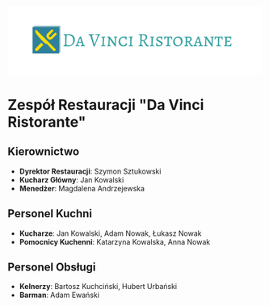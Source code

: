 ![logo](img/logo.png)
# Zespół Restauracji "Da Vinci Ristorante"

## Kierownictwo

- **Dyrektor Restauracji**: Szymon Sztukowski
- **Kucharz Główny**: Jan Kowalski
- **Menedżer**: Magdalena Andrzejewska

## Personel Kuchni

- **Kucharze**: Jan Kowalski, Adam Nowak, Łukasz Nowak
- **Pomocnicy Kuchenni**: Katarzyna Kowalska, Anna Nowak

## Personel Obsługi

- **Kelnerzy**: Bartosz Kuchciński, Hubert Urbański
- **Barman**: Adam Ewański

